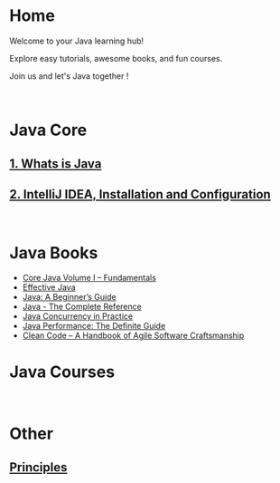 # **Home**

Welcome to your Java learning hub! 

Explore easy tutorials, awesome books, and fun courses. 

Join us and let's Java together !

<br>

# **Java Core**

## [1. Whats is Java](Core%20Java/1.%20Whats%20is%20Java.md)
## [2. IntelliJ IDEA, Installation and Configuration](Core%20Java/2.%20IntelliJ%20IDEA,%20Installation%20and%20Configuration.md)


<br>

# **Java Books**

- [Core Java Volume I – Fundamentals](http://geni.us/YHJX7v)
- [Effective Java](http://geni.us/RuQ6d)
- [Java: A Beginner’s Guide](http://geni.us/t0Y89c)
- [Java - The Complete Reference](http://geni.us/WBj4)
- [Java Concurrency in Practice](http://geni.us/7d3hFgB)
- [Java Performance: The Definite Guide](http://geni.us/B6XAX)
- [Clean Code – A Handbook of Agile Software Craftsmanship](http://geni.us/gteGs5m)


# **Java Courses**

<br>


# **Other**

## [Principles](Principles.md)
  

